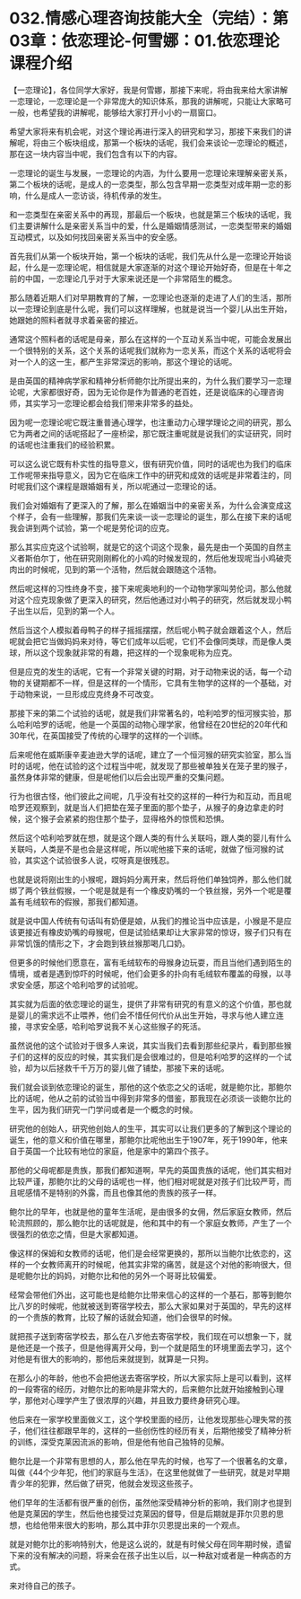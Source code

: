 # 032.情感心理咨询技能大全（完结）：第03章：依恋理论-何雪娜：01.依恋理论课程介绍

【一恋理论】，各位同学大家好，我是何雪娜，那接下来呢，将由我来给大家讲解一恋理论，一恋理论是一个非常庞大的知识体系，那我的讲解呢，只能让大家略可一般，也希望我的讲解呢，能够给大家打开小小的一扇窗口。

希望大家将来有机会呢，对这个理论再进行深入的研究和学习，那接下来我们的讲解呢，将由三个板块组成，那第一个板块的话呢，我们会来谈论一恋理论的概述，那在这一块内容当中呢，我们包含有以下的内容。

一恋理论的诞生与发展，一恋理论的内涵，为什么要用一恋理论来理解亲密关系，第二个板块的话呢，是成人的一恋类型，那么包含早期一恋类型对成年期一恋的影响，什么是成人一恋访谈，待机传承的发生。

和一恋类型在亲密关系中的再现，那最后一个板块，也就是第三个板块的话呢，我们主要讲解什么是亲密关系当中的爱，什么是婚姻情感测试，一恋类型带来的婚姻互动模式，以及如何找回亲密关系当中的安全感。

首先我们从第一个板块开始，第一个板块的话呢，我们先从什么是一恋理论开始谈起，什么是一恋理论呢，相信就是大家逐渐的对这个理论开始好奇，但是在十年之前的中国，一恋理论几乎对于大家来说还是一个非常陌生的概念。

那么随着近期人们对早期教育的了解，一恋理论也逐渐的走进了人们的生活，那所以一恋理论到底是什么呢，我们可以这样理解，也就是说当一个婴儿从出生开始，她跟她的照料者就寻求着亲密的接近。

通常这个照料者的话呢是母亲，那么在这样的一个互动关系当中呢，可能会发展出一个很特别的关系，这个关系的话呢我们就称为一恋关系，而这个关系的话呢将会对一个人的这一生，都产生非常深远的影响，那这个理论的话呢。

是由英国的精神病学家和精神分析师鲍尔比所提出来的，为什么我们要学习一恋理论呢，大家都很好奇，因为无论你是作为普通的老百姓，还是说临床的心理咨询师，其实学习一恋理论都会给我们带来非常多的益处。

因为呢一恋理论呢它既注重普通心理学，也注重动力心理学理论之间的研究，那么它为两者之间的话呢搭起了一座桥梁，那它既注重呢就是说我们的实证研究，同时的话呢也注重我们的经验积累。

可以这么说它既有朴实性的指导意义，很有研究价值，同时的话呢也为我们的临床工作呢带来指导意义，因为它在临床工作中的研究和成效的话呢是非常着注的，同时呢我们这个课程是跟婚姻有关，所以呢通过一恋理论的话。

我们会对婚姻有了更深入的了解，那么在婚姻当中的亲密关系，为什么会演变成这个样子，会有一些理解，那我们先来谈一谈一恋理论的诞生，那么在接下来的话呢我会讲到两个试验，第一个呢是劳伦词的应克。

那么其实应克这个试验啊，就是它的这个词这个现象，最先是由一个英国的自然主义者斯伯尔丁，他在研究刚刚孵化的小鸡的时候发现的，然后他发现呢当小鸡破壳肉出的时候呢，见到的第一个活物，然后就会跟随这个活物。

然后呢这样的习性终身不变，接下来呢奥地利的一个动物学家叫劳伦词，那么他就对这个应克现象做了更深入的研究，然后他通过对小鸭子的研究，然后就发现小鸭子出生以后，见到的第一个人。

然后当这个人模拟着母鸭子的样子摇摇摆摆，然后呢小鸭子就会跟着这个人，然后呢就会把它当做妈妈来对待，等它们成年以后呢，它们不会像同类球，而是像人类球，所以这个现象就非常的有趣，把这样的一个现象呢称为应克。

但是应克的发生的话呢，它有一个非常关键的时期，对于动物来说的话，每一个动物的关键期都不一样，但是这样的一个情形，它具有生物学的这样的一个基础，对于动物来说，一旦形成应克终身不可改变。

那接下来的第二个试验的话呢，就是我们非常著名的，哈利哈罗的恒河猴实验，那么哈利哈罗的话呢，他是一个英国的动物心理学家，他曾经在20世纪的20年代和30年代，在英国接受了传统的心理学的这样的一个训练。

后来呢他在威斯康辛麦迪逊大学的话呢，建立了一个恒河猴的研究实验室，那么当时的话呢，他在试验的这个过程当中呢，就发现了那些被单独关在笼子里的猴子，虽然身体非常的健康，但是呢他们以后会出现严重的交集问题。

行为也很古怪，他们彼此之间呢，几乎没有社交的这样的一种行为和互动，而且呢哈罗还观察到，就是当人们把垫在笼子里面的那个垫子，从猴子的身边拿走的时候，这个猴子会紧紧的抱住那个垫子，显得格外的惊慌和恐惧。

然后这个哈利哈罗就在想，就是这个跟人类的有什么关联吗，跟人类的婴儿有什么关联吗，人类是不是也会是这样呢，所以呢他接下来的话呢，就做了恒河猴的试验，其实这个试验很多人说，哎呀真是很残忍。

也就是说将刚出生的小猴呢，跟妈妈分离开来，然后将他们单独饲养，那么他们就绑了两个铁丝假猴，一个呢是就是有一个橡皮奶嘴的一个铁丝猴，另外一个呢是覆盖有毛绒软布的假猴，那我们都知道。

就是说中国人传统有句话叫有奶便是娘，从我们的推论当中应该是，小猴是不是应该更接近有橡皮奶嘴的母猴呢，但是试验结果却让大家非常的惊讶，猴子们只有在非常饥饿的情形之下，才会跑到铁丝猴那喝几口奶。

但更多的时候他们愿意在，富有毛绒软布的母猴身边玩耍，而且当他们遇到陌生的情境，或者是遇到惊吓的时候呢，他们会更多的扑向有毛绒软布覆盖的母猴，以寻求安全感，那这个哈利哈罗的试验呢。

其实就为后面的依恋理论的诞生，提供了非常有研究的有意义的这个价值，那也就是婴儿的需求远不止喂养，他们会不惜任何代价从出生开始，寻求与他人建立连接，寻求安全感，哈利哈罗说我不关心这些猴子的死活。

虽然说他的这个试验对于很多人来说，其实当我们去看到那些纪录片，看到那些猴子们的这样的反应的时候，其实我们是会很难过的，但是哈利哈罗的这样的一个试验，却为以后拯救千千万万的婴儿做了铺垫，那接下来的话呢。

我们就会谈到依恋理论的诞生，那他的这个依恋之父的话呢，就是鲍尔比，那鲍尔比的话呢，他从之前的试验当中得到非常多的借鉴，那我现在必须谈一谈鲍尔比的生平，因为我们研究一门学问或者是一个概念的时候。

研究他的创始人，研究他创始人的生平，其实可以让我们更多的了解到这个理论的诞生，他的意义和价值在哪里，那鲍尔比呢他出生于1907年，死于1990年，他来自于英国一个比较有地位的家庭，他是家中的第四个孩子。

那他的父母呢都是贵族，那我们都知道啊，早先的英国贵族的话呢，他们其实相对比较严谨，那鲍尔比的父母的话呢也一样，他们相对呢就是对孩子们比较严苛，而且呢感情不是特别的外露，而且也像其他的贵族的孩子一样。

鲍尔比的早年，也就是他的童年生活呢，是由很多的女佣，然后家庭女教师，然后轮流照顾的，那么鲍尔比的话呢就是，他和其中的有一个家庭女教师，产生了一个很强烈的依恋之情，但是大家都知道。

像这样的保姆和女教师的话呢，他们是会经常更换的，那所以当鲍尔比依恋的，这样的一个女教师离开的时候呢，他其实非常的痛苦，就是这个对他的影响很大，但是呢鲍尔比的妈妈，对鲍尔比和他的另外一个哥哥比较偏爱。

经常会带他们外出，这可能也是给鲍尔比带来信心的这样的一个基石，那等到鲍尔比八岁的时候呢，他就被送到寄宿学校去，那么大家如果对于英国的，早先的这样的一个贵族的教育，比较了解的话就会知道，他们会很早的时候。

就把孩子送到寄宿学校去，那么在八岁他去寄宿学校，我们现在可以想象一下，就是他还是一个孩子，但是他得离开父母，到一个就是陌生的环境里面去学习，这个对他是有很大的影响的，那他后来就提到，就算是一只狗。

在那么小的年龄，他也不会把他送去寄宿学校，所以大家实际上是可以看到，这样的一段寄宿的经历，对鲍尔比的影响是非常大的，后来鲍尔比就开始接触到心理学，那他对心理学产生了很浓厚的兴趣，并且致力要终身研究心理。

他后来在一家学校里面做义工，这个学校里面的经历，让他发现那些心理失常的孩子，他们往往都跟早年的，这样的一些创伤性的经历有关，后期他接受了精神分析的训练，深受克莱因流派的影响，但是他有他自己独特的见解。

鲍尔比是一个非常有思想的人，那么他在早先的时候，也写了一个很著名的文章，叫做《44个少年犯，他们的家庭与生活》，在这里他就做了一些研究，就是对早期青少年的犯罪，然后做了研究，他就会发现这些孩子。

他们早年的生活都有很严重的创伤，虽然他深受精神分析的影响，我们刚才也提到他是克莱因的学生，然后他也接受过克莱因的督导，但是后期就是菲尔贝恩的思想，也给他带来很大的影响，那么其中菲尔贝恩提出来的一个观点。

就是对鲍尔比的影响特别大，他是这么说的，就是有时候父母在同年期时候，遗留下来的没有解决的问题，将来会在孩子出生以后，以一种敌对或者是一种病态的方式。

来对待自己的孩子。